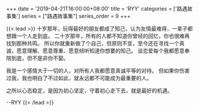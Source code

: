 +++
date = '2019-04-21T16:00:00+08:00'
title = 'RYY'
categories = ['路遇故事集']
series = ["路遇故事集"]
series_order = 9
+++

{{< lead >}}
十岁那年，玩得最好的朋友都成了知己，认为友情最难得，一辈子都想跟一个人走到底。
二十岁那年，所有的人都不知道你曾经的回忆，你也很难再找到那种共鸣。
所以你就重新做了个自己，但原则不变，至今还在寻找一个真诚，愿意理解、愿意尊重、愿意倾听知道你想要的知己。
谈恋爱每个我都愿意奉陪到底，但不是非你不娶。

我是一个感情大于一切的人，对所有人我都愿意真诚平等的对待。
但如果你伤害过我，我也明白了不过如此，就永远都不可能成为最重要的人。

之所以心态稳定，是因为初心坚定，守着初心走下去，就是最好的机遇。

--RYY
{{< /lead >}}